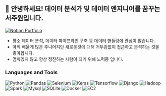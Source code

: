 ## 👋 안녕하세요! 데이터 분석가 및 데이터 엔지니어를 꿈꾸는 서주원입니다.
[![Notion Portfolio](https://img.shields.io/badge/Portfolio-ffffff?style=flat-square&logo=notion&logoColor=black)](https://www.notion.so/b6cea989277b48ad8426e357cce35177?pvs=4) 

- 평소 데이터 분석, 데이터 파이프라인 구축 등 데이터 핸들링에 관심이 많습니다.
- 아직 배울게 많은 주니어지만 새로운것에 대해 거부감없이 접근하고 분석하는 것을 좋아합니다.  
- 멈춰있지 않고 항상 정진하는 사람이 되기 위해 노력중 입니다.

### Languages and Tools
 ![Python](https://img.shields.io/badge/Python-EE4C2C?style=flat-square&logo=python&logoColor=white) ![Pandas](https://img.shields.io/badge/Pandas-150458?style=flat-square&logo=pandas&logoColor=white)  ![Selenium](https://img.shields.io/badge/Selenium-43B02A?style=flat-square&logo=selenium&logoColor=black) ![Keras](https://img.shields.io/badge/Keras-D00000?style=flat-square&logo=keras&logoColor=white) ![Tensorflow](https://img.shields.io/badge/Tensorflow-FF6F00?style=flat-square&logo=tensorflow&logoColor=black) ![Django](https://img.shields.io/badge/Django-092E20?style=flat-square&logo=django&logoColor=white)
 ![Hadoop](https://img.shields.io/badge/Apache%20Hadoop-66CCFF?style=flat-square&logo=apachehadoop&logoColor=black) ![Spark](https://img.shields.io/badge/Apache%20spark-E25A1C?style=flat-square&logo=apachespark&logoColor=white) 
 ![Mysql](https://img.shields.io/badge/MySQL-4479A1?style=flat-square&logo=mysql&logoColor=black) ![SQLite](https://img.shields.io/badge/SQLite-003B57?style=flat-square&logo=sqlite&logoColor=white)
 ![Docker](https://img.shields.io/badge/Docker-2496ED?style=flat-square&logo=docker&logoColor=white) ![EC2](https://img.shields.io/badge/Amazon%20EC2-FF9900?style=flat-square&logo=sqlite&logoColor=black)

